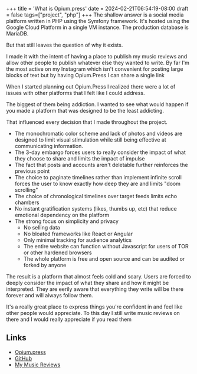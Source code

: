 +++
title = 'What is Opium.press'
date = 2024-02-21T06:54:19-08:00
draft = false
tags=["project", "php"]
+++
The shallow answer is a social media platform written in PHP using the Symfony framework. It's hosted using the Google Cloud Platform in a single VM instance. The production database is MariaDB.

But that still leaves the question of why it exists. 

I made it with the intent of having a place to publish my music reviews and allow other people to publish whatever else they wanted to write. By far I'm the most active on my Instagram which isn't convenient for posting large blocks of text but by having Opium.Press I can share a single link

When I started planning out Opium.Press I realized there were a lot of issues with other platforms that I felt like I could address.

The biggest of them being addiction. I wanted to see what would happen if you made a platform that was designed to be the least addicting.

That influenced every decision that I made throughout the project.

- The monochromatic color scheme and lack of photos and videos are designed to limit visual stimulation while still being effective at communicating information.
- The 3-day embargo forces users to really consider the impact of what they choose to share and limits the impact of impulse
- The fact that posts and accounts aren't deletable further reinforces the previous point
- The choice to paginate timelines rather than implement infinite scroll forces the user to know exactly how deep they are and limits "doom scrolling"
- The choice of chronological timelines over target feeds limits echo chambers
- No instant gratification systems (likes, thumbs up, etc) that reduce emotional dependency on the platform
- The strong focus on simplicity and privacy
  - No selling data
  - No bloated frameworks like React or Angular
  - Only minimal tracking for audience analytics 
  - The entire website can function without Javascript for users of TOR or other hardened browsers
  - The whole platform is free and open source and can be audited or forked by anyone

The result is a platform that almost feels cold and scary. Users are forced to deeply consider the impact of what they share and how it might be interpreted. They are eerily aware that everything they write will be there forever and will always follow them.

It's a really great place to express things you're confident in and feel like other people would appreciate. To this day I still write music reviews on there and I would really appreciate if you read them

## Links
- [Opium.press](https://opium.press)
- [GitHub](https://github.com/jadens-arc/opium.press)
- [My Music Reviews](https://opium.press/writer/jonah)

